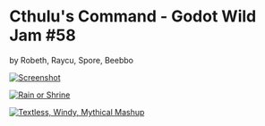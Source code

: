 # Cthulu's Command - Godot Wild Jam #58

by Robeth, Raycu, Spore, Beebbo

[![Screenshot](https://img.itch.zone/aW1hZ2UvMjEyMzgzMi8xMjUwOTE2MS5wbmc=/original/BT9ZZZ.png)](https://robeth.itch.io/gwj58)

[![Rain or Shrine](https://lh3.googleusercontent.com/drive-viewer/AKGpihbwK__sDmicippl7EM9xCEBvN3E47NxCFNZXBQ0_bKswec1hTplaZ_FPzBifM2mo2WaMHz2AAhb3gzY5R9iEUtcPj75a3fiaA=s1600-v0)](https://itch.io/jam/godot-wild-jam-58)

[![Textless, Windy, Mythical Mashup](https://lh3.googleusercontent.com/drive-viewer/AKGpihZR2ov6ojiCQ_7Y1pT9ApKfAtF9BK9e25otJCp9BI8NmjGCjMU7ZytgwbfQXve3DRcD05sDXq4lcGy2hI1uq9BQ0Axcmhw3Cg=s1600-rw-v1)](https://itch.io/jam/godot-wild-jam-58)
